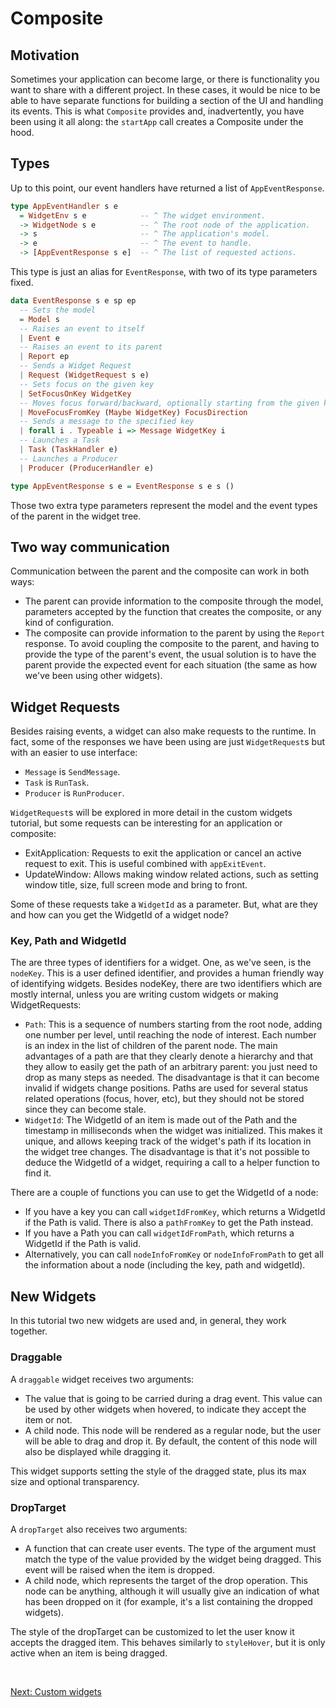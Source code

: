# Composite

## Motivation

Sometimes your application can become large, or there is functionality you want
to share with a different project. In these cases, it would be nice to be able
to have separate functions for building a section of the UI and handling its
events. This is what `Composite` provides and, inadvertently, you have been
using it all along: the `startApp` call creates a Composite under the hood.

## Types

Up to this point, our event handlers have returned a list of `AppEventResponse`.

```haskell
type AppEventHandler s e
  = WidgetEnv s e            -- ^ The widget environment.
  -> WidgetNode s e          -- ^ The root node of the application.
  -> s                       -- ^ The application's model.
  -> e                       -- ^ The event to handle.
  -> [AppEventResponse s e]  -- ^ The list of requested actions.
```

This type is just an alias for `EventResponse`, with two of its type parameters
fixed.

```haskell
data EventResponse s e sp ep
  -- Sets the model
  = Model s
  -- Raises an event to itself
  | Event e
  -- Raises an event to its parent
  | Report ep
  -- Sends a Widget Request
  | Request (WidgetRequest s e)
  -- Sets focus on the given key
  | SetFocusOnKey WidgetKey
  -- Moves focus forward/backward, optionally starting from the given key.
  | MoveFocusFromKey (Maybe WidgetKey) FocusDirection
  -- Sends a message to the specified key
  | forall i . Typeable i => Message WidgetKey i
  -- Launches a Task
  | Task (TaskHandler e)
  -- Launches a Producer
  | Producer (ProducerHandler e)

type AppEventResponse s e = EventResponse s e s ()
```

Those two extra type parameters represent the model and the event types of the
parent in the widget tree.

## Two way communication

Communication between the parent and the composite can work in both ways:

- The parent can provide information to the composite through the model,
  parameters accepted by the function that creates the composite, or any kind of
  configuration.
- The composite can provide information to the parent by using the `Report`
  response. To avoid coupling the composite to the parent, and having to provide
  the type of the parent's event, the usual solution is to have the parent
  provide the expected event for each situation (the same as how we've been
  using other widgets).

## Widget Requests

Besides raising events, a widget can also make requests to the runtime. In fact,
some of the responses we have been using are just `WidgetRequest`s but with an
easier to use interface:

- `Message` is `SendMessage`.
- `Task` is `RunTask`.
- `Producer` is `RunProducer`.

`WidgetRequest`s will be explored in more detail in the custom widgets tutorial,
but some requests can be interesting for an application or composite:

- ExitApplication: Requests to exit the application or cancel an active request
  to exit. This is useful combined with `appExitEvent`.
- UpdateWindow: Allows making window related actions, such as setting window
  title, size, full screen mode and bring to front.

Some of these requests take a `WidgetId` as a parameter. But, what are they and
how can you get the WidgetId of a widget node?

### Key, Path and WidgetId

The are three types of identifiers for a widget. One, as we've seen, is the
`nodeKey`. This is a user defined identifier, and provides a human friendly way
of identifying widgets. Besides nodeKey, there are two identifiers which are
mostly internal, unless you are writing custom widgets or making WidgetRequests:

- `Path`: This is a sequence of numbers starting from the root node, adding one
  number per level, until reaching the node of interest. Each number is an index
  in the list of children of the parent node. The main advantages of a path are
  that they clearly denote a hierarchy and that they allow to easily get the
  path of an arbitrary parent: you just need to drop as many steps as needed.
  The disadvantage is that it can become invalid if widgets change positions.
  Paths are used for several status related operations (focus, hover, etc), but
  they should not be stored since they can become stale.
- `WidgetId`: The WidgetId of an item is made out of the Path and the timestamp
  in milliseconds when the widget was initialized. This makes it unique, and
  allows keeping track of the widget's path if its location in the widget tree
  changes. The disadvantage is that it's not possible to deduce the WidgetId of
  a widget, requiring a call to a helper function to find it.

There are a couple of functions you can use to get the WidgetId of a node:

- If you have a key you can call `widgetIdFromKey`, which returns a WidgetId if
  the Path is valid. There is also a `pathFromKey` to get the Path instead.
- If you have a Path you can call `widgetIdFromPath`, which returns a WidgetId
  if the Path is valid.
- Alternatively, you can call `nodeInfoFromKey` or `nodeInfoFromPath` to get all
  the information about a node (including the key, path and widgetId).

## New Widgets

In this tutorial two new widgets are used and, in general, they work together.

### Draggable

A `draggable` widget receives two arguments:

- The value that is going to be carried during a drag event. This value can be
  used by other widgets when hovered, to indicate they accept the item or not.
- A child node. This node will be rendered as a regular node, but the user will
  be able to drag and drop it. By default, the content of this node will also be
  displayed while dragging it.

This widget supports setting the style of the dragged state, plus its max size
and optional transparency.

### DropTarget

A `dropTarget` also receives two arguments:

- A function that can create user events. The type of the argument must match
  the type of the value provided by the widget being dragged. This event will be
  raised when the item is dropped.
- A child node, which represents the target of the drop operation. This node can
  be anything, although it will usually give an indication of what has been
  dropped on it (for example, it's a list containing the dropped widgets).

The style of the dropTarget can be customized to let the user know it accepts
the dragged item. This behaves similarly to `styleHover`, but it is only active
when an item is being dragged.

<br/>

[Next: Custom widgets](07-custom-widgets.md)
